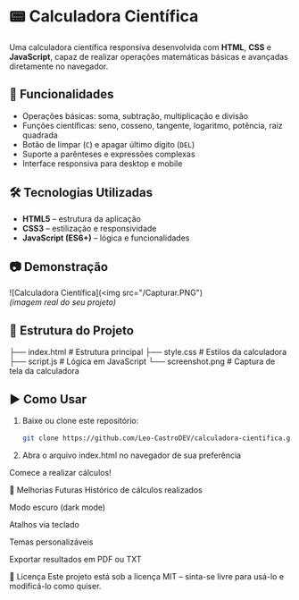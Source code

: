 # 📟 Calculadora Científica

Uma calculadora científica responsiva desenvolvida com **HTML**, **CSS** e **JavaScript**, capaz de realizar operações matemáticas básicas e avançadas diretamente no navegador.

## 🚀 Funcionalidades

- Operações básicas: soma, subtração, multiplicação e divisão  
- Funções científicas: seno, cosseno, tangente, logaritmo, potência, raiz quadrada  
- Botão de limpar (`C`) e apagar último dígito (`DEL`)  
- Suporte a parênteses e expressões complexas  
- Interface responsiva para desktop e mobile  

## 🛠️ Tecnologias Utilizadas

- **HTML5** – estrutura da aplicação  
- **CSS3** – estilização e responsividade  
- **JavaScript (ES6+)** – lógica e funcionalidades  

## 📷 Demonstração

![Calculadora Científica](<img src="/Capturar.PNG")  
*(imagem real do seu projeto)*

## 📂 Estrutura do Projeto

├── index.html # Estrutura principal
├── style.css # Estilos da calculadora
├── script.js # Lógica em JavaScript
└── screenshot.png # Captura de tela da calculadora


## ▶️ Como Usar

1. Baixe ou clone este repositório:
   ```bash
   git clone https://github.com/Leo-CastroDEV/calculadora-cientifica.git

2. Abra o arquivo index.html no navegador de sua preferência

Comece a realizar cálculos!

📌 Melhorias Futuras
Histórico de cálculos realizados

Modo escuro (dark mode)

Atalhos via teclado

Temas personalizáveis

Exportar resultados em PDF ou TXT

📄 Licença
Este projeto está sob a licença MIT – sinta-se livre para usá-lo e modificá-lo como quiser.

